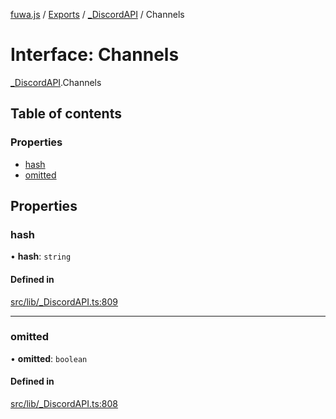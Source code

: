 [fuwa.js](../README.md) / [Exports](../modules.md) / [_DiscordAPI](../modules/_DiscordAPI.md) / Channels

# Interface: Channels

[_DiscordAPI](../modules/_DiscordAPI.md).Channels

## Table of contents

### Properties

- [hash](_DiscordAPI.Channels.md#hash)
- [omitted](_DiscordAPI.Channels.md#omitted)

## Properties

### hash

• **hash**: `string`

#### Defined in

[src/lib/_DiscordAPI.ts:809](https://github.com/Fuwajs/Fuwa.js/blob/60995b2/src/lib/_DiscordAPI.ts#L809)

___

### omitted

• **omitted**: `boolean`

#### Defined in

[src/lib/_DiscordAPI.ts:808](https://github.com/Fuwajs/Fuwa.js/blob/60995b2/src/lib/_DiscordAPI.ts#L808)
